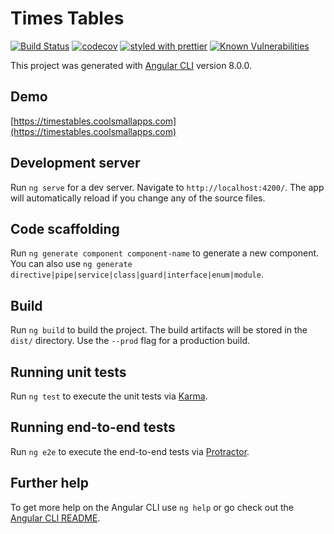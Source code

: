 # Times Tables

[![Build Status](https://travis-ci.org/markau/TimesTables-PWA.svg?branch=master)](https://travis-ci.org/markau/TimesTables-PWA)
[![codecov](https://codecov.io/gh/markau/TimesTables-PWA/branch/master/graph/badge.svg)](https://codecov.io/gh/markau/TimesTables-PWA)
[![styled with prettier](https://img.shields.io/badge/styled_with-prettier-ff69b4.svg)](https://github.com/prettier/prettier)
[![Known Vulnerabilities](https://snyk.io/test/github/markau/TimesTables/badge.svg?targetFile=package.json)](https://snyk.io/test/github/markau/TimesTables?targetFile=package.json)

This project was generated with [Angular CLI](https://github.com/angular/angular-cli) version 8.0.0.

## Demo

[https://timestables.coolsmallapps.com](https://timestables.coolsmallapps.com)

## Development server

Run `ng serve` for a dev server. Navigate to `http://localhost:4200/`. The app will automatically reload if you change any of the source files.

## Code scaffolding

Run `ng generate component component-name` to generate a new component. You can also use `ng generate directive|pipe|service|class|guard|interface|enum|module`.

## Build

Run `ng build` to build the project. The build artifacts will be stored in the `dist/` directory. Use the `--prod` flag for a production build.

## Running unit tests

Run `ng test` to execute the unit tests via [Karma](https://karma-runner.github.io).

## Running end-to-end tests

Run `ng e2e` to execute the end-to-end tests via [Protractor](http://www.protractortest.org/).

## Further help

To get more help on the Angular CLI use `ng help` or go check out the [Angular CLI README](https://github.com/angular/angular-cli/blob/master/README.md).
